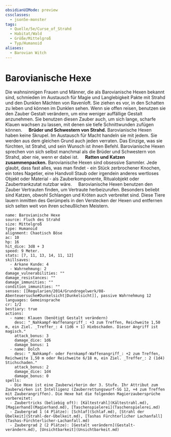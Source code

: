 ```yaml
---
obsidianUIMode: preview
cssclasses:
  - json5e-monster
tags:
  - Quelle/5e/Curse_of_Strahd
  - Habitat/Wald
  - Größe/Mittelgroß
  - Typ/Humanoid
aliases:
  - Barovian Witch
---
```

# Barovianische Hexe
Die wahnsinnigen Frauen und Männer, die als Barovianische Hexen bekannt sind, schmieden im Austausch für Magie und Langlebigkeit Pakte mit Strahd und den Dunklen Mächten von Ravenloft. Sie ziehen es vor, in den Schatten zu leben und können im Dunklen sehen. Wenn sie offen reisen, benutzen sie den Zauber Gestalt verändern, um eine weniger auffällige Gestalt anzunehmen. Sie benutzen diesen Zauber auch, um sich lange, scharfe Klauen wachsen zu lassen, mit denen sie tiefe Schnittwunden zufügen können.
$\quad$**Brüder und Schwestern von Strahd.** Barovianische Hexen haben keine Skrupel. Im Austausch für Macht handeln sie mit jedem. Sie werden aus dem gleichen Grund auch jeden verraten. Das Einzige, was sie fürchten, ist Strahd, und sein Wunsch ist ihnen Befehl. Barovianische Hexen sprechen von sich selbst manchmal als die Brüder und Schwestern von Strahd, aber nie, wenn er dabei ist.
$\quad$**Ratten und Katzen zusammenpacken.** Barovianische Hexen sind obsessive Sammler. Jede glaubt, dass fast alles, was man findet - ein Stück zerbrochener Knochen, ein totes Nagetier, eine Handvoll Staub oder irgendein anderes wertloses Objekt oder Material - als Zauberkomponente, Ritualobjekt oder Zaubertrankzutat nutzbar wäre.
$\quad$Barovianische Hexen benutzen den Zauber Vertrauten finden, um Vertraute herbeizurufen. Besonders beliebt sind Katzen, obwohl Schlangen und Kröten auch verbreitet sind. Diese Tiere lauern inmitten des Gerümpels in den Verstecken der Hexen und entfernen sich selten weit von ihren scheußlichen Meistern.

```statblock
name: Barovianische Hexe
source: Fluch des Strahd
size: Mittelgroß
type: Humanoid
alignment: Chaotisch Böse
ac: 10
hp: 16
hit_dice: 3d8 + 3
speed: 9 Meter.
stats: [7, 11, 13, 14, 11, 12]
skillsaves:
  - Arkane Kunde: 4
  - Wahrnehmung: 2
damage_vulnerabilities: ""
damage_resistances: ""
damage_immunities: ""
condition_immunities: ""
senses: [[Regularien/2014/Grundregelwerk/08-Abenteuersuche#Dunkelsicht|Dunkelsicht]], passive Wahrnehmung 12
languages: Gemeinsprache
cr: 1/2
bestiary: true
actions:
  - name: Klauen (benötigt Gestalt verändern)
    desc: "_Nahkampf-Waffenangriff_: +3 zum Treffen, Reichweite 1,50 m, ein Ziel. _Treffer_: 4 (1d6 + 1) Hiebschaden. Dieser Angriff ist magisch."
    attack_bonus: 3
    damage_dice: 1d6
    damage_bonus: 1
  - name: Dolch
    desc: "_Nahkampf- oder Fernkampf-Waffenangriff_: +2 zum Treffen, Reichweite 1,50 m oder Reichweite 6/18 m, ein Ziel. _Treffer_: 2 (1d4) Stichschaden."
    attack_bonus: 2
    damage_dice: 1d4
    damage_bonus: 0
spells:
  - Die Hexe ist eine Zauberwirkerin der 3. Stufe. Ihr Attribut zum Zauberwirken ist Intelligenz (Zauberrettungswurf-SG 12, +4 zum Treffen mit Zauberangriffen). Die Hexe hat die folgenden Magierzaubersprüche vorbereitet:
  - Zaubertricks (beliebig oft): [Kältestrahl](Kältestrahl.md), [Magierhand](Magierhand.md), [Taschenspielerei](Taschenspielerei.md)
  - Zaubergrad 1 (4 Plätze): [Schlaf](Schlaf.md), [Strahl der Übelkeit](Strahl-der-Übelkeit.md), [Tashas Fürchterlicher Lachanfall](Tashas-Fürchterlicher-Lachanfall.md)
  - Zaubergrad 2 (2 Plätze): [Gestalt verändern](Gestalt-verändern.md), [Unsichtbarkeit](Unsichtbarkeit.md)
```